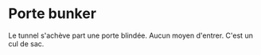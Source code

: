 # Porte bunker

Le tunnel s'achève part une porte blindée. Aucun moyen d'entrer.  C'est un cul de sac.
